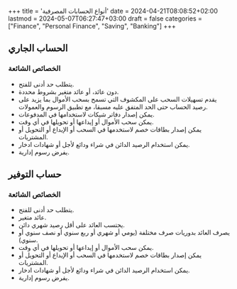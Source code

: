 +++
title = 'أنواع الحسابات المصرفية'
date = 2024-04-21T08:08:52+02:00
lastmod = 2024-05-07T06:27:47+03:00
draft = false
categories = ["Finance", "Personal Finance", "Saving", "Banking"]
+++
## الحساب الجاري

### الخصائص الشائعة

- يتطلب حد أدنى للفتح.
- دون عائد، أو عائد متغير بشروط محددة.
- يقدم تسهيلات السحب على المكشوف التي تسمح بسحب الأموال بما يزيد على رصيد الحساب حتى الحد المتفق عليه مسبقا، مع تطبيق الرسوم والعمولات.
- يمكن إصدار دفاتر شيكات لاستخدامها في المدفوعات.
- يمكن سحب الأموال أو إيداعها أو تحويلها في أي وقت.
- يمكن إصدار بطاقات خصم لاستخدمها في السحب أو الإيداع أو التحويل أو المشتريات.
- يمكن استخدام الرصيد الدائن في شراء ودائع لأجل أو شهادات ادخار.
- يفرض رسوم إدارية.

## حساب التوفير

### الخصائص الشائعة

- يتطلب حد أدنى للفتح.
- عائد متغير.
- يحتسب العائد على أقل رصيد شهري دائن.
- يصرف العائد بدوريات صرف مختلفة (يومي أو شهري أو ربع سنوي أو نصف سنوي أو سنوي).
- يمكن سحب الأموال أو إيداعها أو تحويلها في أي وقت.
- يمكن إصدار بطاقات خصم لاستخدمها في السحب أو الإيداع أو التحويل أو المشتريات.
- يمكن استخدام الرصيد الدائن في شراء ودائع لأجل أو شهادات ادخار.
- يفرض رسوم إدارية.

